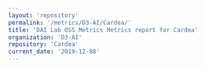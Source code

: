 ```yaml
---
layout: 'repository'
permalink: '/metrics/D3-AI/Cardea/'
title: 'DAI Lab OSS Metrics Metrics report for Cardea'
organization: 'D3-AI'
repository: 'Cardea'
current_date: '2019-12-08'
---
```

